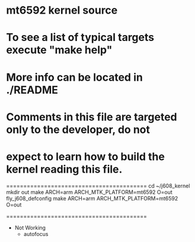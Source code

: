 mt6592 kernel source
=========================================
# To see a list of typical targets execute "make help"
# More info can be located in ./README
# Comments in this file are targeted only to the developer, do not
# expect to learn how to build the kernel reading this file.

=========================================
cd ~/j608_kernel
mkdir out
make ARCH=arm ARCH_MTK_PLATFORM=mt6592 O=out fly_j608_defconfig
make ARCH=arm ARCH_MTK_PLATFORM=mt6592 O=out

=========================================
* Not Working
  * autofocus

